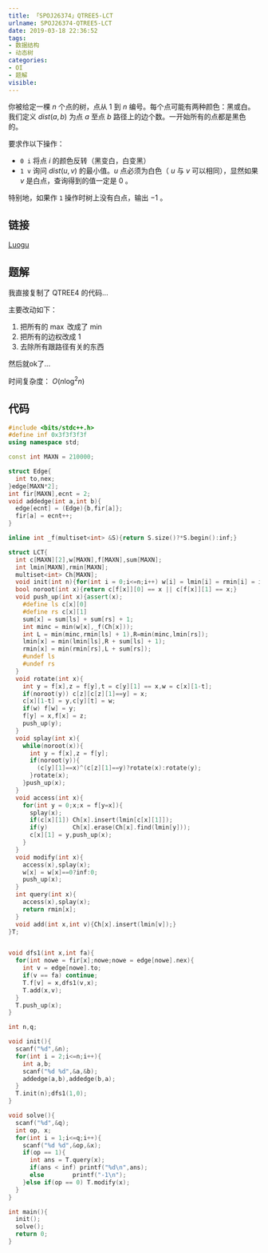 ```yaml
---
title: 「SPOJ26374」QTREE5-LCT
urlname: SPOJ26374-QTREE5-LCT
date: 2019-03-18 22:36:52
tags:
- 数据结构
- 动态树
categories:
- OI
- 题解
visible:
---
```



你被给定一棵 $n$ 个点的树，点从 $1$ 到 $n$ 编号。每个点可能有两种颜色：黑或白。我们定义 $dist(a,b)$ 为点 $a$ 至点 $b$ 路径上的边个数。一开始所有的点都是黑色的。

要求作以下操作：
- `0 i` 将点 $i$ 的颜色反转（黑变白，白变黑）
- `1 v` 询问 $dist(u,v)$ 的最小值。$u$ 点必须为白色（ $u$ 与 $v$ 可以相同），显然如果 $v$ 是白点，查询得到的值一定是 $0$ 。

特别地，如果作 `1` 操作时树上没有白点，输出 $-1$ 。

<!-- more -->

## 链接

[Luogu](https://www.luogu.org/problemnew/show/SP2939)

## 题解

我直接复制了 QTREE4 的代码...

主要改动如下：

1. 把所有的 $\max$ 改成了 $\min$
2. 把所有的边权改成 $1$ 
3. 去除所有跟路径有关的东西

然后就ok了...

时间复杂度： $O(n \log^2 n)$

## 代码

```cpp
#include <bits/stdc++.h>
#define inf 0x3f3f3f3f
using namespace std;

const int MAXN = 210000;

struct Edge{
  int to,nex;
}edge[MAXN*2];
int fir[MAXN],ecnt = 2;
void addedge(int a,int b){
  edge[ecnt] = (Edge){b,fir[a]};
  fir[a] = ecnt++;
}

inline int _f(multiset<int> &S){return S.size()?*S.begin():inf;}

struct LCT{
  int c[MAXN][2],w[MAXN],f[MAXN],sum[MAXN];
  int lmin[MAXN],rmin[MAXN];
  multiset<int> Ch[MAXN];
  void init(int n){for(int i = 0;i<=n;i++) w[i] = lmin[i] = rmin[i] = inf;}
  bool noroot(int x){return c[f[x]][0] == x || c[f[x]][1] == x;}
  void push_up(int x){assert(x);
    #define ls c[x][0]
    #define rs c[x][1]
    sum[x] = sum[ls] + sum[rs] + 1;
    int minc = min(w[x],_f(Ch[x]));
    int L = min(minc,rmin[ls] + 1),R=min(minc,lmin[rs]);
    lmin[x] = min(lmin[ls],R + sum[ls] + 1);
    rmin[x] = min(rmin[rs],L + sum[rs]);
    #undef ls
    #undef rs
  }
  void rotate(int x){
    int y = f[x],z = f[y],t = c[y][1] == x,w = c[x][1-t];
    if(noroot(y)) c[z][c[z][1]==y] = x;
    c[x][1-t] = y,c[y][t] = w;
    if(w) f[w] = y;
    f[y] = x,f[x] = z;
    push_up(y);
  }
  void splay(int x){
    while(noroot(x)){
      int y = f[x],z = f[y];
      if(noroot(y)){
        (c[y][1]==x)^(c[z][1]==y)?rotate(x):rotate(y);
      }rotate(x);
    }push_up(x);
  }
  void access(int x){
    for(int y = 0;x;x = f[y=x]){
      splay(x);
      if(c[x][1]) Ch[x].insert(lmin[c[x][1]]);
      if(y)       Ch[x].erase(Ch[x].find(lmin[y]));
      c[x][1] = y,push_up(x);
    }
  }
  void modify(int x){
    access(x),splay(x);
    w[x] = w[x]==0?inf:0;
    push_up(x);
  }
  int query(int x){
    access(x),splay(x);
    return rmin[x];
  }
  void add(int x,int v){Ch[x].insert(lmin[v]);}
}T;


void dfs1(int x,int fa){
  for(int nowe = fir[x];nowe;nowe = edge[nowe].nex){
    int v = edge[nowe].to;
    if(v == fa) continue;
    T.f[v] = x,dfs1(v,x);
    T.add(x,v);
  }
  T.push_up(x);
}

int n,q;

void init(){
  scanf("%d",&n);
  for(int i = 2;i<=n;i++){
    int a,b;
    scanf("%d %d",&a,&b);
    addedge(a,b),addedge(b,a);
  }
  T.init(n);dfs1(1,0);
}

void solve(){
  scanf("%d",&q);
  int op, x;
  for(int i = 1;i<=q;i++){
    scanf("%d %d",&op,&x);
    if(op == 1){
      int ans = T.query(x);
      if(ans < inf) printf("%d\n",ans);
      else        printf("-1\n");
    }else if(op == 0) T.modify(x);
  }
}

int main(){
  init();
  solve();
  return 0;
}
```

